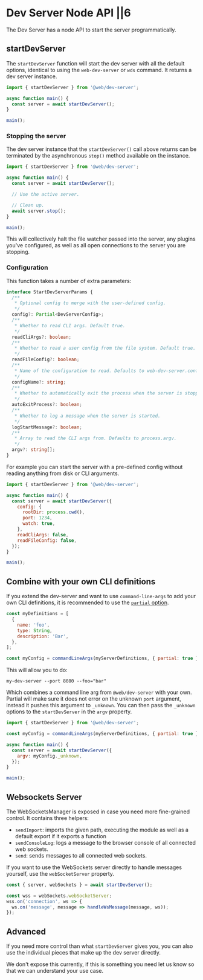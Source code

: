 # Dev Server  Node API ||6

The Dev Server has a node API to start the server programmatically.

## startDevServer

The `startDevServer` function will start the dev server with all the default options, identical to using the `web-dev-server` or `wds` command. It returns a dev server instance.

```js
import { startDevServer } from '@web/dev-server';

async function main() {
  const server = await startDevServer();
}

main();
```

### Stopping the server

The dev server instance that the `startDevServer()` call above returns can be terminated by the asynchronous `stop()` method available on the instance.

```js
import { startDevServer } from '@web/dev-server';

async function main() {
  const server = await startDevServer();

  // Use the active server.

  // Clean up.
  await server.stop();
}

main();
```

This will collectively halt the file watcher passed into the server, any plugins you've configured, as well as all open connections to the server you are stopping.

### Configuration

This function takes a number of extra parameters:

```ts
interface StartDevServerParams {
  /**
   * Optional config to merge with the user-defined config.
   */
  config?: Partial<DevServerConfig>;
  /**
   * Whether to read CLI args. Default true.
   */
  readCliArgs?: boolean;
  /**
   * Whether to read a user config from the file system. Default true.
   */
  readFileConfig?: boolean;
  /**
   * Name of the configuration to read. Defaults to web-dev-server.config.{mjs,cjs,js}
   */
  configName?: string;
  /**
   * Whether to automatically exit the process when the server is stopped, killed or an error is thrown.
   */
  autoExitProcess?: boolean;
  /**
   * Whether to log a message when the server is started.
   */
  logStartMessage?: boolean;
  /**
   * Array to read the CLI args from. Defaults to process.argv.
   */
  argv?: string[];
}
```

For example you can start the server with a pre-defined config without reading anything from disk or CLI arguments.

```js
import { startDevServer } from '@web/dev-server';

async function main() {
  const server = await startDevServer({
    config: {
      rootDir: process.cwd(),
      port: 1234,
      watch: true,
    },
    readCliArgs: false,
    readFileConfig: false,
  });
}

main();
```

## Combine with your own CLI definitions

If you extend the dev-server and want to use `command-line-args` to add your own CLI definitions, it is recommended to use the [`partial` option](https://github.com/75lb/command-line-args/wiki/Partial-parsing).

```js
const myDefinitions = [
  {
    name: 'foo',
    type: String,
    description: 'Bar',
  },
];

const myConfig = commandLineArgs(myServerDefinitions, { partial: true });
```

This will allow you to do:

```
my-dev-server --port 8080 --foo="bar"
```

Which combines a command line arg from `@web/dev-server` with your own. Partial will make sure it does not error on the unknown `port` argument, instead it pushes this argument to `_unknown`.
You can then pass the `_unknown` options to the `startDevServer` in the `argv` property.

```js
import { startDevServer } from '@web/dev-server';

const myConfig = commandLineArgs(myServerDefinitions, { partial: true });

async function main() {
  const server = await startDevServer({
    argv: myConfig._unknown,
  });
}

main();
```

## Websockets Server

The WebSocketsManager is exposed in case you need more fine-grained control. It contains three helpers:

- `sendImport`: imports the given path, executing the module as well as a default export if it exports a function
- `sendConsoleLog`: logs a message to the browser console of all connected web sockets.
- `send`: sends messages to all connected web sockets.

If you want to use the WebSockets server directly to handle messages yourself, use the `webSocketServer` property.

```js
const { server, webSockets } = await startDevServer();

const wss = webSockets.webSocketServer;
wss.on('connection', ws => {
  ws.on('message', message => handleWsMessage(message, ws));
});
```

## Advanced

If you need more control than what `startDevServer` gives you, you can also use the individual pieces that make up the dev server directly.

We don't expose this currently, if this is something you need let us know so that we can understand your use case.
